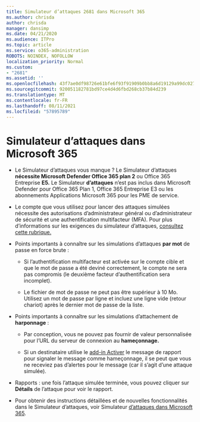 ```yaml
---
title: Simulateur d’attaques 2681 dans Microsoft 365
ms.author: chrisda
author: chrisda
manager: dansimp
ms.date: 04/21/2020
ms.audience: ITPro
ms.topic: article
ms.service: o365-administration
ROBOTS: NOINDEX, NOFOLLOW
localization_priority: Normal
ms.custom:
- "2681"
ms.assetid: ''
ms.openlocfilehash: 43f7ae0df98726e61bfe6f93f91909b0bb8a6d19129a99dc027e8b563bc35a6c
ms.sourcegitcommit: 920051182781bd97ce4d4d6fbd268cb37b84d239
ms.translationtype: MT
ms.contentlocale: fr-FR
ms.lasthandoff: 08/11/2021
ms.locfileid: "57895789"
---
```

# <a name="attack-simulator-in-microsoft-365"></a>Simulateur d’attaques dans Microsoft 365

- Le Simulateur d’attaques vous manque ? Le Simulateur d’attaques **nécessite Microsoft Defender Office 365 plan 2** ou Office 365 Entreprise **E5.** Le Simulateur **d’attaques** n’est pas inclus dans Microsoft Defender pour Office 365 Plan 1, Office 365 Entreprise E3 ou les abonnements Applications Microsoft 365 pour les PME de service.

- Le compte que vous utilisez pour lancer des attaques simulées nécessite des autorisations d’administrateur général ou d’administrateur de sécurité et une authentification multifacteur (MFA). Pour plus d’informations sur les exigences du simulateur d’attaques, [consultez cette rubrique.](https://docs.microsoft.com/microsoft-365/security/office-365-security/attack-simulator)

- Points importants à connaître sur les simulations d’attaques **par mot** de passe en force brute :

  - Si l’authentification multifacteur est activée sur le compte cible et que le mot de passe a été deviné correctement, le compte ne sera pas compromis (le deuxième facteur d’authentification sera incomplet).

  - Le fichier de mot de passe ne peut pas être supérieur à 10 Mo. Utilisez un mot de passe par ligne et incluez une ligne vide (retour chariot) après le dernier mot de passe de la liste.

- Points importants à connaître sur les simulations d’attachement de **harponnage** :

  - Par conception, vous ne pouvez pas fournir de valeur personnalisée pour l’URL du serveur de connexion au **hameçonnage.**

  - Si un destinataire utilise le [add-in Activer](https://docs.microsoft.com/microsoft-365/security/office-365-security/enable-the-report-message-add-in) le message de rapport pour signaler le message comme hameçonnage, il se peut que vous ne receviez pas d’alertes pour le message (car il s’agit d’une attaque simulée).

- Rapports : une fois l’attaque simulée terminée, vous pouvez cliquer sur **Détails** de l’attaque pour voir le rapport.

- Pour obtenir des instructions détaillées et de nouvelles fonctionnalités dans le Simulateur d’attaques, voir Simulateur [d’attaques dans Microsoft 365](https://docs.microsoft.com/microsoft-365/security/office-365-security/attack-simulator).
